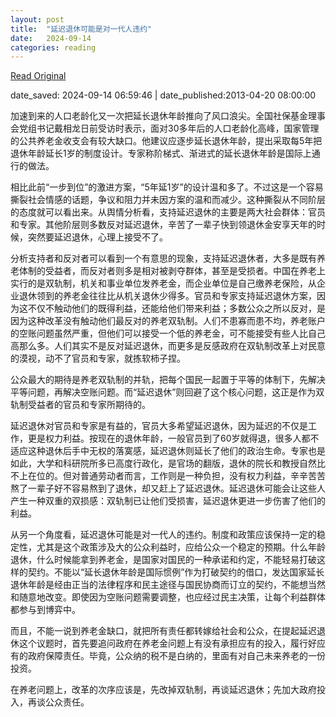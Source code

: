 ```yaml
---
layout: post
title:  "延迟退休可能是对一代人违约"
date:   2024-09-14
categories: reading
---
```


[Read Original](http://jingji.cntv.cn/2013/04/20/ARTI1366415217203221.shtml)

date_saved: 2024-09-14 06:59:46 | date_published:2013-04-20 08:00:00

加速到来的人口老龄化又一次把延长退休年龄推向了风口浪尖。全国社保基金理事会党组书记戴相龙日前受访时表示，面对30多年后的人口老龄化高峰，国家管理的公共养老金收支会有较大缺口。他建议应逐步延长退休年龄，提出采取每5年把退休年龄延长1岁的制度设计。专家称阶梯式、渐进式的延长退休年龄是国际上通行的做法。

相比此前“一步到位”的激进方案，“5年延1岁”的设计温和多了。不过这是一个容易撕裂社会情感的话题，争议和阻力并未因方案的温和而减少。这种撕裂从不同阶层的态度就可以看出来。从舆情分析看，支持延迟退休的主要是两大社会群体：官员和专家。其他阶层则多数反对延迟退休，辛苦了一辈子快到领退休金安享天年的时候，突然要延迟退休，心理上接受不了。

分析支持者和反对者可以看到一个有意思的现象，支持延迟退休者，大多是既有养老体制的受益者，而反对者则多是相对被剥夺群体，甚至是受损者。中国在养老上实行的是双轨制，机关和事业单位发养老金，而企业单位是自己缴养老保险，从企业退休领到的养老金往往比从机关退休少得多。官员和专家支持延迟退休方案，因为这不仅不触动他们的既得利益，还能给他们带来利益；多数公众之所以反对，是因为这种改革没有触动他们最反对的养老双轨制。人们不患寡而患不均，养老账户的空账问题虽然严重，但他们可以接受一个低的养老金，可不能接受有些人比自己高那么多。人们其实不是反对延迟退休，而更多是反感政府在双轨制改革上对民意的漠视，动不了官员和专家，就拣软柿子捏。

公众最大的期待是养老双轨制的并轨，把每个国民一起置于平等的体制下，先解决平等问题，再解决空账问题。而“延迟退休”则回避了这个核心问题，这正是作为双轨制受益者的官员和专家所期待的。

延迟退休对官员和专家是有益的，官员大多希望延迟退休，因为延迟的不仅是工作，更是权力利益。按现在的退休年龄，一般官员到了60岁就得退，很多人都不适应这种退休后手中无权的落寞感，延迟退休则延长了他们的政治生命。专家也是如此，大学和科研院所多已高度行政化，是官场的翻版，退休的院长和教授自然比不上在位的。但对普通劳动者而言，工作则是一种负担，没有权力利益，辛辛苦苦熬了一辈子好不容易熬到了退休，却又赶上了延迟退休。延迟退休可能会让这些人产生一种双重的双损感：双轨制已让他们受损害，延迟退休更进一步伤害了他们的利益。

从另一个角度看，延迟退休可能是对一代人的违约。制度和政策应该保持一定的稳定性，尤其是这个政策涉及大的公众利益时，应给公众一个稳定的预期。什么年龄退休，什么时候能拿到养老金，是国家对国民的一种承诺和约定，不能轻易打破这样的契约。不能以“延长退休年龄是国际惯例”作为打破契约的借口，发达国家延长退休年龄是经由正当的法律程序和民主途径与国民协商而订立的契约，不能想当然和随意地改变。即使因为空账问题需要调整，也应经过民主决策，让每个利益群体都参与到博弈中。

而且，不能一说到养老金缺口，就把所有责任都转嫁给社会和公众，在提起延迟退休这个议题时，首先要追问政府在养老金问题上有没有承担应有的投入，履行好应有的政府保障责任。毕竟，公众纳的税不是白纳的，里面有对自己未来养老的一份投资。

在养老问题上，改革的次序应该是，先改掉双轨制，再谈延迟退休；先加大政府投入，再谈公众责任。
